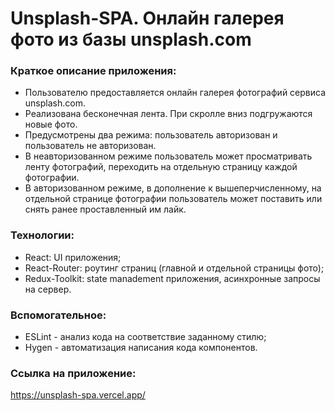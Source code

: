# **Unsplash-SPA. Онлайн галерея фото из базы unsplash.com**

### Краткое описание приложения:

- Пользователю предоставляется онлайн галерея фотографий сервиса unsplash.com.
- Реализована бесконечная лента. При скролле вниз подгружаются новые фото.
- Предусмотрены два режима: пользователь авторизован и пользователь не авторизован.
- В неавторизованном режиме пользователь может просматривать ленту фотографий, переходить на отдельную страницу каждой фотографии.
- В авторизованном режиме, в дополнение к вышеперчисленному, на отдельной странице фотографии пользователь  может поставить или снять ранее проставленный им лайк.

### Технологии:

- React: UI приложения;
- React-Router: роутинг страниц (главной и отдельной страницы фото);
- Redux-Toolkit: state manadement приложения, асинхронные запросы на сервер.

### Вспомогательное:

- ESLint - анализ кода на соответствие заданному стилю;
- Hygen - автоматизация написания кода компонентов.


### Ссылка на приложение: 
https://unsplash-spa.vercel.app/
